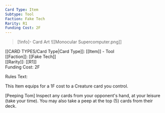 ```yaml
---
Card Type: Item
Subtype: Tool
Faction: Fake Tech
Rarity: R1
Funding Cost: 2F
---
```

> [!info]- Card Art
> ![[Monocular Supercomputer.png]]

[[CARD TYPES/Card Type|Card Type]]: [[Item]] - Tool  
[[Faction]]: [[Fake Tech]]  
[[Rarity]]: [[R1]]  
Funding Cost: 2F  

Rules Text:  

This Item equips for a 1F cost to a Creature card you control.  

[Peeping Tom] Inspect any cards from your opponent's hand, at your leisure (take your time). You may also take a peep at the top (5) cards from their deck.  